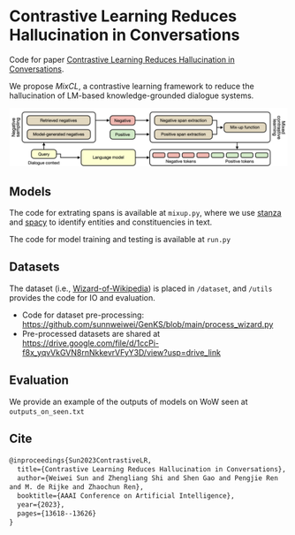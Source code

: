# Contrastive Learning Reduces Hallucination in Conversations

Code for paper [Contrastive Learning Reduces Hallucination in Conversations](https://arxiv.org/abs/2212.10400).

We propose *MixCL*, a contrastive learning framework to reduce the hallucination of LM-based knowledge-grounded dialogue systems.

![Figure](figure.png)

## Models
The code for extrating spans is available at `mixup.py`, where we use  [stanza](https://github.com/stanfordnlp/stanza/) and  [spacy](https://github.com/explosion/spaCy) to identify entities and constituencies in text.

The code for model training and testing is available at `run.py`

## Datasets
The dataset (i.e., [Wizard-of-Wikipedia](https://parl.ai/projects/wizard_of_wikipedia/)) is placed in `/dataset`, and `/utils` provides the code for IO and evaluation. 
- Code for dataset pre-processing: https://github.com/sunnweiwei/GenKS/blob/main/process_wizard.py
- Pre-processed datasets are shared at https://drive.google.com/file/d/1ccPi-f8x_yqvVkGVN8rnNkkevrVFyY3D/view?usp=drive_link

## Evaluation
We provide an example of the outputs of models on WoW seen at `outputs_on_seen.txt`

## Cite
```
@inproceedings{Sun2023ContrastiveLR,
  title={Contrastive Learning Reduces Hallucination in Conversations},
  author={Weiwei Sun and Zhengliang Shi and Shen Gao and Pengjie Ren and M. de Rijke and Zhaochun Ren},
  booktitle={AAAI Conference on Artificial Intelligence},
  year={2023},
  pages={13618--13626}
}
```




